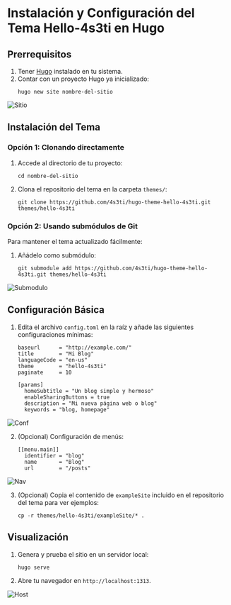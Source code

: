 
# Instalación y Configuración del Tema Hello-4s3ti en Hugo

## Prerrequisitos

1. Tener [Hugo](https://gohugo.io/) instalado en tu sistema.
2. Contar con un proyecto Hugo ya inicializado:
   ```
   hugo new site nombre-del-sitio
   ```

![Sitio](/imagenes_cote/new.png)

## Instalación del Tema

### Opción 1: Clonando directamente
1. Accede al directorio de tu proyecto:
   ```
   cd nombre-del-sitio
   ```
2. Clona el repositorio del tema en la carpeta `themes/`:
   ```
   git clone https://github.com/4s3ti/hugo-theme-hello-4s3ti.git themes/hello-4s3ti
   ```

### Opción 2: Usando submódulos de Git
Para mantener el tema actualizado fácilmente:
1. Añádelo como submódulo:
   ```
   git submodule add https://github.com/4s3ti/hugo-theme-hello-4s3ti.git themes/hello-4s3ti
   ```

![Submodulo](/imagenes_cote/sub.png)

## Configuración Básica

1. Edita el archivo `config.toml` en la raíz y añade las siguientes configuraciones mínimas:
   ```
   baseurl      = "http://example.com/"
   title        = "Mi Blog"
   languageCode = "en-us"
   theme        = "hello-4s3ti"
   paginate     = 10

   [params]
     homeSubtitle = "Un blog simple y hermoso"
     enableSharingButtons = true
     description = "Mi nueva página web o blog"
     keywords = "blog, homepage"
   ```

![Conf](/imagenes_cote/toml.png)

2. (Opcional) Configuración de menús:
   ```
   [[menu.main]]
     identifier = "blog"
     name       = "Blog"
     url        = "/posts"
   ```

![Nav](/imagenes_cote/menu.png)

3. (Opcional) Copia el contenido de `exampleSite` incluido en el repositorio del tema para ver ejemplos:
   ```
   cp -r themes/hello-4s3ti/exampleSite/* .
   ```

## Visualización

1. Genera y prueba el sitio en un servidor local:
   ```
   hugo serve
   ```
2. Abre tu navegador en `http://localhost:1313`.

![Host](/imagenes_cote/iniciar.png)

